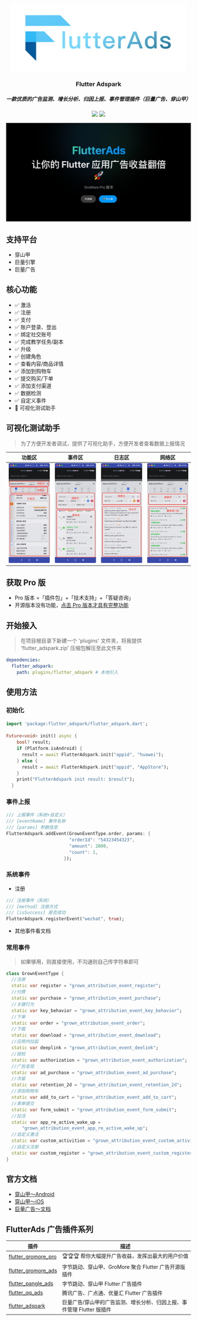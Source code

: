 <p align="center">
<a href="https://github.com/FlutterAds"><img src="https://raw.githubusercontent.com/FlutterAds/site/master/logo/flutterads_logo.png" alt="logo"/></a>
</p>
<h3 align="center">Flutter Adspark</h3>
<h5 align="center">一款优质的广告监测、增长分析、归因上报、事件管理插件（巨量广告、穿山甲）</h5>

<p align="center">
<a href="https://pub.dev/packages/flutter_adspark"><img src=https://img.shields.io/badge/version-v1.1.0-success></a>
<a href="https://github.com/FlutterAds/flutter_adspark"><img src=https://img.shields.io/badge/platform-iOS%20%7C%20Android-brightgreen></a>
</p>
<p align="center">
<a href="https://flutterads.github.io/site/"><img src="https://raw.githubusercontent.com/FlutterAds/.github/main/gromore_pro_site.png" alt="gromore"/></a>
</p>

## 支持平台

- 穿山甲
- 巨量引擎
- 巨量广告

## 核心功能
- ✅ 激活
- ✅ 注册
- ✅ 支付
- ✅ 账户登录、登出
- ✅ 绑定社交账号
- ✅ 完成教学任务/副本
- ✅ 升级
- ✅ 创建角色
- ✅ 查看内容/商品详情
- ✅ 添加到购物车
- ✅ 提交购买/下单
- ✅ 添加支付渠道
- ✅ 数据检测
- ✅ 自定义事件
- 📱 可视化测试助手

## 可视化测试助手

> 为了方便开发者调试，提供了可视化助手，方便开发者查看数据上报情况

|功能区|事件区|日志区|网络区|
|--|--|--|--|
| ![](https://raw.githubusercontent.com/FlutterAds/flutter_adspark/master/example/images/img001.png) | ![](https://raw.githubusercontent.com/FlutterAds/flutter_adspark/master/example/images/img002.png) | ![](https://raw.githubusercontent.com/FlutterAds/flutter_adspark/master/example/images/img003.png) | ![](https://raw.githubusercontent.com/FlutterAds/flutter_adspark/master/example/images/img004.png) |


## 获取 Pro 版

- Pro 版本 =「插件包」+「技术支持」+「答疑咨询」
- 开源版本没有功能，[点击 Pro 版本才具有完整功能](https://flutterads.github.io/site/)

## 开始接入

> 在项目根目录下新建一个 'plugins' 文件夹，将我提供 'flutter_adspark.zip' 压缩包解压至此文件夹

``` yaml
dependencies:
  flutter_adspark: 
    path: plugins/flutter_adspark # 本地引入
```



## 使用方法

### 初始化

``` dart
import 'package:flutter_adspark/flutter_adspark.dart';

Future<void> init() async {
    bool? result;
    if (Platform.isAndroid) {
      result = await FlutterAdspark.init("appid", "huawei");
    } else {
      result = await FlutterAdspark.init("appid", "AppStore");
    }
    print("FlutterAdspark init result: $result");
  }
```

### 事件上报

``` dart
/// 上报事件（系统+自定义）
/// [eventName] 事件名称
/// [params] 参数信息
FlutterAdspark.addEvent(GrownEventType.order, params: {
                        "orderId": "54323454323",
                        "amount": 2000,
                        "count": 1,
                      });
```

### 系统事件

- 注册
``` dart
/// 注册事件（系统）
/// [method] 注册方式
/// [isSuccess] 是否成功
FlutterAdspark.registerEvent("wechat", true);
```

- 其他事件看文档

### 常用事件

> 如果够用，则直接使用，不沟通则自己传字符串即可

``` dart
class GrownEventType {
  //注册
  static var register = "grown_attribution_event_register";
  //付费
  static var purchase = "grown_attribution_event_purchase";
  //关键行为
  static var key_behavior = "grown_attribution_event_key_behavior";
  //下单
  static var order = "grown_attribution_event_order";
  //下载
  static var download = "grown_attribution_event_download";
  //应用内拉起
  static var deeplink = "grown_attribution_event_deelink";
  //授权
  static var authorization = "grown_attribution_event_authorization";
  //广告变现
  static var ad_purchase = "grown_attribution_event_ad_purchase";
  //次留
  static var retention_2d = "grown_attribution_event_retention_2d";
  //添加购物车
  static var add_to_cart = "grown_attribution_event_add_to_cart";
  //表单提交
  static var form_submit = "grown_attribution_event_form_submit";
  //拉活
  static var app_re_active_wake_up =
      "grown_attribution_event_app_re_active_wake_up";
  //自定义激活
  static var custom_activition = "grown_attribution_event_custom_activition";
  //自定义注册
  static var custom_register = "grown_attribution_event_custom_register";
}
```

## 官方文档

- [穿山甲～Android](https://bytedance.larkoffice.com/wiki/Yh8qwfiiIivBaKkYFYAcZedTnJf)
- [穿山甲～iOS](https://bytedance.larkoffice.com/wiki/YcpCwVKdFi0VUxk4EAjc6TuJnre)
- [巨量广告～文档](https://event-manager.oceanengine.com/docs/8650/195169)


## FlutterAds 广告插件系列
|插件|描述|
|-|-|
|[flutter_gromore_pro](https://flutterads.github.io/site/)|🏆🏆🏆 帮你大幅提升广告收益，发挥出最大的用户价值|
|[flutter_gromore_ads](https://github.com/FlutterAds/flutter_gromore_ads)|字节跳动、穿山甲、GroMore 聚合 Flutter 广告开源版插件|
|[flutter_pangle_ads](https://github.com/FlutterAds/flutter_pangle_ads)|字节跳动、穿山甲 Flutter 广告插件|
|[flutter_qq_ads](https://github.com/FlutterAds/flutter_qq_ads)|腾讯广告、广点通、优量汇 Flutter 广告插件|
|[flutter_adspark](https://github.com/FlutterAds/flutter_adspark)|巨量广告/穿山甲的广告监测、增长分析、归因上报、事件管理 Flutter 版插件|
